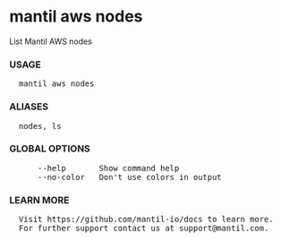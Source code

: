 
# mantil aws nodes

List Mantil AWS nodes

### USAGE
<pre>
  mantil aws nodes
</pre>
### ALIASES
<pre>
  nodes, ls
</pre>
### GLOBAL OPTIONS
<pre>
      --help       Show command help
      --no-color   Don't use colors in output
</pre>
### LEARN MORE
<pre>
  Visit https://github.com/mantil-io/docs to learn more.
  For further support contact us at support@mantil.com.
</pre>
